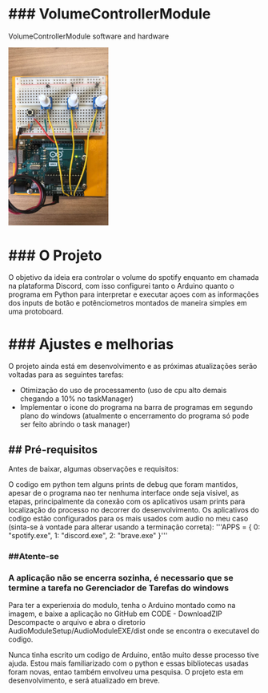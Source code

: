 <body>

<h1>### VolumeControllerModule</h1>
<p>VolumeControllerModule software and hardware</p>

<img src="RepoImages\ArduinoSetup.jpeg" alt="SetupImage" width="200" >

<h1>### O Projeto</h1>
<p>O objetivo da ideia era controlar o volume do spotify enquanto em chamada na plataforma Discord, com isso configurei tanto o Arduino quanto o programa em Python para interpretar e executar açoes com as informações dos inputs de botão e potênciometros montados de maneira simples em uma protoboard.</p>
<p></p>

<h1>### Ajustes e melhorias</h1>
<p>O projeto ainda está em desenvolvimento e as próximas atualizações serão voltadas para as seguintes tarefas:

- Otimização do uso de processamento (uso de cpu alto demais chegando a 10% no taskManager)
- Implementar o icone do programa na barra de programas em segundo plano do windows (atualmente o encerramento do programa só pode ser feito abrindo o task manager)</p>
<p></p>

<h2>## Pré-requisitos</h2>
<p>Antes de baixar, algumas observações e requisitos:</p>
<p>O codigo em python tem alguns prints de debug que foram mantidos, apesar de o programa nao ter nenhuma interface onde seja visivel, as etapas, principalmente da conexão com os aplicativos usam prints para localização do processo no decorrer do desenvolvimento.
Os aplicativos do codigo estão configurados para os mais usados com audio no meu caso (sinta-se à vontade para alterar usando a terminação correta):
        '''APPS = {
            0: "spotify.exe",
            1: "discord.exe",
            2: "brave.exe"
        }''' 
</p>
<h3>##Atente-se</h3>
<h3>A aplicação não se encerra sozinha, é necessario que se termine a tarefa no Gerenciador de Tarefas do windows</h3>

<p>Para ter a experienxia do modulo, tenha o Arduino montado como na imagem, e baixe a aplicação no GitHub em CODE - DownloadZIP
Descompacte o arquivo e abra o diretorio AudioModuleSetup/AudioModuleEXE/dist
onde se encontra o executavel do codigo.</p>

<p>Nunca tinha escrito um codigo de Arduino, então muito desse processo tive ajuda.
Estou mais familiarizado com o python e essas bibliotecas usadas foram novas, entao também envolveu uma pesquisa.
O projeto esta em desenvolvimento, e será atualizado em breve.</p>

</body>